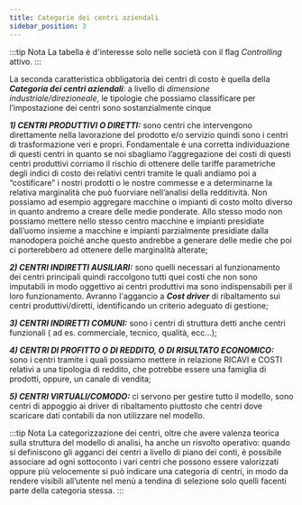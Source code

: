 ```yaml
---
title: Categorie dei centri aziendali
sidebar_position: 3
---
```


:::tip Nota
La tabella è d'interesse solo nelle società con il flag *Controlling* attivo.
:::

La seconda caratteristica obbligatoria dei centri di costo è quella della ***Categoria dei centri aziendali***: a livello di *dimensione industriale/direzioneale*, le tipologie che possiamo classificare per l’impostazione dei centri sono sostanzialmente cinque

***1)	CENTRI PRODUTTIVI O DIRETTI:*** sono centri che intervengono direttamente nella lavorazione del prodotto e/o servizio quindi sono i centri di trasformazione veri e propri. Fondamentale è una corretta individuazione di questi centri in quanto se noi sbagliamo l’aggregazione dei costi di questi centri produttivi corriamo il rischio di ottenere delle tariffe parametriche degli indici di costo dei relativi centri tramite le quali andiamo poi a “costificare” i nostri prodotti o le nostre commesse e a determinarne la relativa marginalità che può fuorviare nell’analisi della redditività. Non possiamo ad esempio aggregare macchine o impianti di costo molto diverso in quanto andremo a creare delle medie ponderate. Allo stesso modo non possiamo mettere nello stesso centro macchine e impianti presidiate dall’uomo insieme a macchine e impianti parzialmente presidiate dalla manodopera poiché anche questo andrebbe a generare delle medie che poi ci porterebbero ad ottenere delle marginalità alterate;

***2)	CENTRI INDIRETTI AUSILIARI:*** sono quelli necessari al funzionamento dei centri principali quindi raccolgono tutti quei costi che non sono imputabili in modo oggettivo ai centri produttivi ma sono indispensabili per il loro funzionamento. Avranno l'aggancio a ***Cost driver*** di ribaltamento sui centri produttivi/diretti, identificando un criterio adeguato di gestione;

***3)	CENTRI INDIRETTI COMUNI:*** sono i centri di struttura detti anche centri funzionali ( ad es. commerciale, tecnico, qualità, ecc…);

***4)	CENTRI DI PROFITTO O DI REDDITO, O DI RISULTATO ECONOMICO:*** sono i centri tramite i quali possiamo mettere in relazione RICAVI e COSTI relativi a una tipologia di reddito, che potrebbe essere una famiglia di prodotti, oppure, un canale di vendita;

***5)	CENTRI VIRTUALI/COMODO:*** ci servono per gestire tutto il modello, sono centri di appoggio ai driver di ribaltamento piuttosto che centri dove scaricare dati contabili da non utilizzare nel modello.

:::tip Nota
La categorizzazione dei centri, oltre che avere valenza teorica sulla struttura del modello di analisi, ha anche un risvolto operativo: quando si definiscono gli agganci dei centri a livello di piano dei conti, è possibile associare ad ogni sottoconto i vari centri che possono essere valorizzati oppure più velocemente si può indicare una categoria di centri, in modo da rendere visibili all’utente nel menù a tendina di selezione solo quelli facenti parte della categoria stessa.
:::